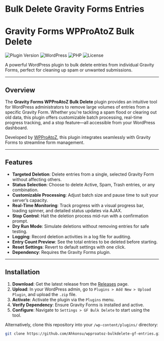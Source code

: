 # Bulk Delete Gravity Forms Entries
# Gravity Forms WPProAtoZ Bulk Delete

![Plugin Version](https://img.shields.io/badge/version-1.2-blue.svg) ![WordPress](https://img.shields.io/badge/WordPress-6.0%2B-blue.svg) ![PHP](https://img.shields.io/badge/PHP-8.0%2B-blue.svg) ![License](https://img.shields.io/badge/license-GPLv2-green.svg)

A powerful WordPress plugin to bulk delete entries from individual Gravity Forms, perfect for cleaning up spam or unwanted submissions.

---

## Overview

The **Gravity Forms WPProAtoZ Bulk Delete** plugin provides an intuitive tool for WordPress administrators to remove large volumes of entries from a specific Gravity Form. Whether you're tackling a spam flood or clearing out old data, this plugin offers customizable batch processing, real-time progress tracking, and a stop feature—all accessible from your WordPress dashboard.

Developed by [WPProAtoZ](https://wpproatoz.com), this plugin integrates seamlessly with Gravity Forms to streamline form management.

---

## Features

- **Targeted Deletion**: Delete entries from a single, selected Gravity Form without affecting others.
- **Status Selection**: Choose to delete Active, Spam, Trash entries, or any combination.
- **Customizable Processing**: Adjust batch size and pause time to suit your server’s capacity.
- **Real-Time Monitoring**: Track progress with a visual progress bar, loading spinner, and detailed status updates via AJAX.
- **Stop Control**: Halt the deletion process mid-run with a confirmation prompt.
- **Dry Run Mode**: Simulate deletions without removing entries for safe testing.
- **Logging**: Record deletion activities in a log file for auditing.
- **Entry Count Preview**: See the total entries to be deleted before starting.
- **Reset Settings**: Revert to default settings with one click.
- **Dependency**: Requires the Gravity Forms plugin.

---

## Installation

1. **Download**: Get the latest release from the [Releases](https://github.com/Ahkonsu/wpproatoz-bulkdelete-gf-entries/releases) page.
2. **Upload**: In your WordPress admin, go to `Plugins > Add New > Upload Plugin`, and upload the `.zip` file.
3. **Activate**: Activate the plugin via the `Plugins` menu.
4. **Verify Dependency**: Ensure Gravity Forms is installed and active.
5. **Configure**: Navigate to `Settings > GF Bulk Delete` to start using the tool.

Alternatively, clone this repository into your `/wp-content/plugins/` directory:
```bash
git clone https://github.com/Ahkonsu/wpproatoz-bulkdelete-gf-entries.git
